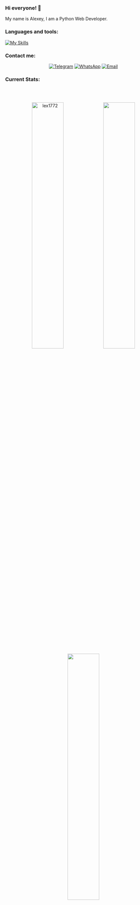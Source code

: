 ### Hi everyone! 👋

My name is Alexey, I am a Python Web Developer. 

### Languages and tools:
[![My Skills](https://skillicons.dev/icons?i=python,html,css,django,redis,postgresql,asyncio)](https://skillicons.dev)

### Contact me:

<p align="center">
  <a href="https://t.me/alexey_romanenkov"><img src="https://img.shields.io/badge/Telegram-blue?logo=Telegram" alt="Telegram"></a>
  <a href="https://wa.me/79036889656"><img src="https://img.shields.io/badge/WhatsApp-dark_green?logo=whatsapp&logoColor=white" alt="WhatsApp"></a>
  <a href="mailto:alexey_romanenkov@mail.ru"><img src="https://img.shields.io/badge/Email-orange?logo=mail.ru" alt="Email"></a>
</p>

### Current Stats:

</br>
</div>
<br />
<p align="center"><img width="45%" src="https://github-readme-streak-stats.herokuapp.com/?user=lex1772&theme=gotham&show_icons=true" alt="lex1772"/>

<img width="45%" src="https://github-readme-stats-ten-gilt.vercel.app/api?username=lex1772&show_icons=true&theme=gotham"/>
</p>

<p align="center"><img  width="45%" src="https://github-readme-stats-ten-gilt.vercel.app/api/top-langs/?username=lex1772&theme=gotham"/>

